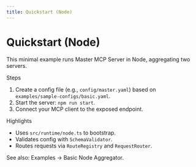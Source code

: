 ```yaml
---
title: Quickstart (Node)
---
```


# Quickstart (Node)

This minimal example runs Master MCP Server in Node, aggregating two servers.

Steps
1. Create a config file (e.g., `config/master.yaml`) based on `examples/sample-configs/basic.yaml`.
2. Start the server: `npm run start`.
3. Connect your MCP client to the exposed endpoint.

Highlights
- Uses `src/runtime/node.ts` to bootstrap.
- Validates config with `SchemaValidator`.
- Routes requests via `RouteRegistry` and `RequestRouter`.

See also: Examples → Basic Node Aggregator.

